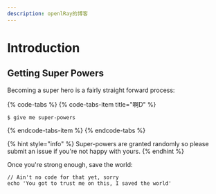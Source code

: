 ```yaml
---
description: openlRay的博客
---
```


# Introduction

## Getting Super Powers

Becoming a super hero is a fairly straight forward process:

{% code-tabs %}
{% code-tabs-item title="啊D" %}
```
$ give me super-powers

```
{% endcode-tabs-item %}
{% endcode-tabs %}

{% hint style="info" %}
 Super-powers are granted randomly so please submit an issue if you're not happy with yours.
{% endhint %}

Once you're strong enough, save the world:

```
// Ain't no code for that yet, sorry
echo 'You got to trust me on this, I saved the world'
```




